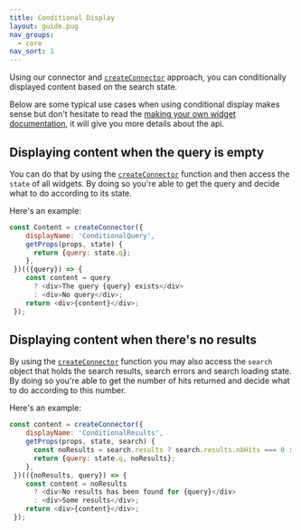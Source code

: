 ```yaml
---
title: Conditional Display
layout: guide.pug
nav_groups:
  - core
nav_sort: 1
---
```


Using our connector and [`createConnector`](Customization.html#creating-your-own-connectors) approach, you can 
conditionally displayed content based on the search state. 

Below are some typical use cases when using conditional display makes sense but don't hesitate to read the 
[making your own widget documentation](Customization.html#creating-your-own-connectors), it will give you more details 
about the api. 

## Displaying content when the query is empty

You can do that by using the [`createConnector`](Customization.html#creating-your-own-connectors) function and
then access the `state` of all widgets. By doing so you're able to get the query and decide what to do according to its state.

Here's an example:

```js
const Content = createConnector({
    displayName: 'ConditionalQuery',
    getProps(props, state) {
      return {query: state.q};
    },
 })(({query}) => {
    const content = query
      ? <div>The query {query} exists</div>
      : <div>No query</div>;
    return <div>{content}</div>;
 });
```

## Displaying content when there's no results 
 
By using the [`createConnector`](Customization.html#creating-your-own-connectors) function you may also access the `search` object 
that holds the search results, search errors and search loading state. By doing so you're able to get the number of hits 
returned and decide what to do according to this number. 

Here's an example: 

```js
const content = createConnector({
    displayName: 'ConditionalResults',
    getProps(props, state, search) {
      const noResults = search.results ? search.results.nbHits === 0 : false;
      return {query: state.q, noResults};
    },
 })(({noResults, query}) => {
    const content = noResults
      ? <div>No results has been found for {query}</div>
      : <div>Some results</div>;
    return <div>{content}</div>;
 });
```

